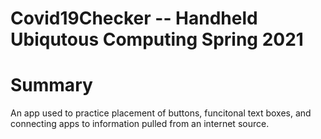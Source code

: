 # Covid19Checker -- Handheld Ubiqutous Computing Spring 2021

# Summary
An app used to practice placement of buttons, funcitonal text boxes, and connecting apps to information pulled from an internet source.
